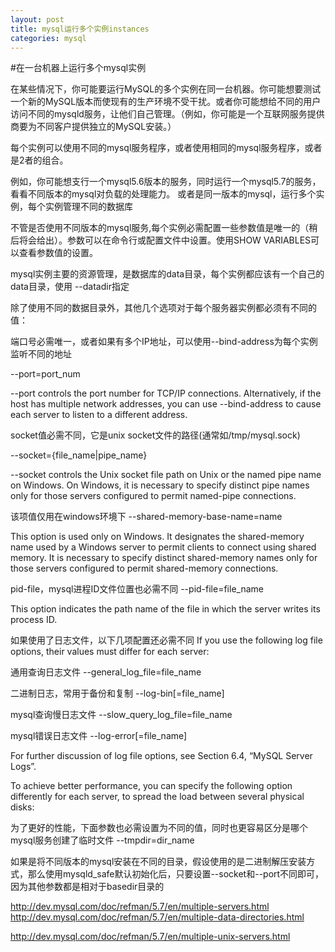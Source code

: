 ```yaml
---
layout: post
title: mysql运行多个实例instances
categories: mysql
---
```


#在一台机器上运行多个mysql实例

在某些情况下，你可能要运行MySQL的多个实例在同一台机器。你可能想要测试一个新的MySQL版本而使现有的生产环境不受干扰。或者你可能想给不同的用户访问不同的mysqld服务，让他们自己管理。（例如，你可能是一个互联网服务提供商要为不同客户提供独立的MySQL安装。）

每个实例可以使用不同的mysql服务程序，或者使用相同的mysql服务程序，或者是2者的组合。

例如，你可能想支行一个mysql5.6版本的服务，同时运行一个mysql5.7的服务，看看不同版本的mysql对负载的处理能力。
或者是同一版本的mysql，运行多个实例，每个实例管理不同的数据库

不管是否使用不同版本的mysql服务,每个实例必需配置一些参数值是唯一的（稍后将会给出）。参数可以在命令行或配置文件中设置。使用SHOW VARIABLES可以查看参数值的设置。

mysql实例主要的资源管理，是数据库的data目录，每个实例都应该有一个自己的data目录，使用 --datadir指定


除了使用不同的数据目录外，其他几个选项对于每个服务器实例都必须有不同的值：

端口号必需唯一，或者如果有多个IP地址，可以使用--bind-address为每个实例监听不同的地址

--port=port_num

--port controls the port number for TCP/IP connections. Alternatively, if the host has multiple network addresses, you can use --bind-address to cause each server to listen to a different address.

socket值必需不同，它是unix socket文件的路径(通常如/tmp/mysql.sock)

--socket={file_name|pipe_name}

--socket controls the Unix socket file path on Unix or the named pipe name on Windows. On Windows, it is necessary to specify distinct pipe names only for those servers configured to permit named-pipe connections.

该项值仅用在windows环境下
--shared-memory-base-name=name

This option is used only on Windows. It designates the shared-memory name used by a Windows server to permit clients to connect using shared memory. It is necessary to specify distinct shared-memory names only for those servers configured to permit shared-memory connections.

pid-file，mysql进程ID文件位置也必需不同
--pid-file=file_name

This option indicates the path name of the file in which the server writes its process ID.

如果使用了日志文件，以下几项配置还必需不同
If you use the following log file options, their values must differ for each server:

通用查询日志文件
--general_log_file=file_name

二进制日志，常用于备份和复制
--log-bin[=file_name]

mysql查询慢日志文件
--slow_query_log_file=file_name

mysql错误日志文件
--log-error[=file_name]

For further discussion of log file options, see Section 6.4, “MySQL Server Logs”.

To achieve better performance, you can specify the following option differently for each server, to spread the load between several physical disks:

为了更好的性能，下面参数也必需设置为不同的值，同时也更容易区分是哪个mysql服务创建了临时文件
--tmpdir=dir_name

如果是将不同版本的mysql安装在不同的目录，假设使用的是二进制解压安装方式，那么使用mysqld_safe默认初始化后，只要设置--socket和--port不同即可，因为其他参数都是相对于basedir目录的




http://dev.mysql.com/doc/refman/5.7/en/multiple-servers.html
http://dev.mysql.com/doc/refman/5.7/en/multiple-data-directories.html

http://dev.mysql.com/doc/refman/5.7/en/multiple-unix-servers.html